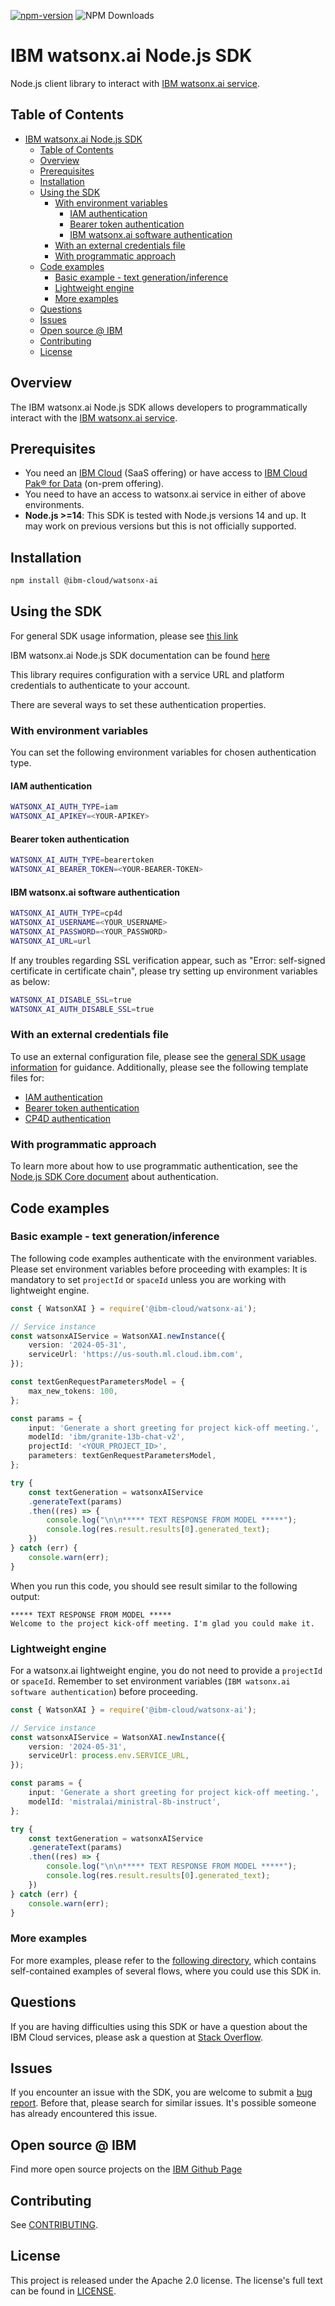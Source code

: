[![npm-version](https://img.shields.io/npm/v/@ibm-cloud/watsonx-ai.svg)](https://www.npmjs.com/package/@ibm-cloud/watsonx-ai)
![NPM Downloads](https://img.shields.io/npm/dw/%40ibm-cloud%2Fwatsonx-ai)

# IBM watsonx.ai Node.js SDK
Node.js client library to interact with [IBM watsonx.ai service](https://dataplatform.cloud.ibm.com/docs/content/wsj/getting-started/overview-wx.html?context=wx).


## Table of Contents

<!--
  The TOC below is generated using the `markdown-toc` node package.

      https://github.com/jonschlinkert/markdown-toc

  You should regenerate the TOC after making changes to this file.

      npx markdown-toc -i README.md
  -->

<!-- toc -->

- [IBM watsonx.ai Node.js SDK](#ibm-watsonxai-nodejs-sdk)
  - [Table of Contents](#table-of-contents)
  - [Overview](#overview)
  - [Prerequisites](#prerequisites)
  - [Installation](#installation)
  - [Using the SDK](#using-the-sdk)
    - [With environment variables](#with-environment-variables)
      - [IAM authentication](#iam-authentication)
      - [Bearer token authentication](#bearer-token-authentication)
      - [IBM watsonx.ai software authentication](#ibm-watsonxai-software-authentication)
    - [With an external credentials file](#with-an-external-credentials-file)
    - [With programmatic approach](#with-programmatic-approach)
  - [Code examples](#code-examples)
    - [Basic example - text generation/inference](#basic-example---text-generationinference)
    - [Lightweight engine](#lightweight-engine)
    - [More examples](#more-examples)
  - [Questions](#questions)
  - [Issues](#issues)
  - [Open source @ IBM](#open-source--ibm)
  - [Contributing](#contributing)
  - [License](#license)

<!-- tocstop -->

<!-- --------------------------------------------------------------- -->
## Overview

The IBM watsonx.ai Node.js SDK allows developers to programmatically interact with the [IBM watsonx.ai service](https://dataplatform.cloud.ibm.com/docs/content/wsj/getting-started/overview-wx.html?context=wx).

## Prerequisites
* You need an [IBM Cloud][ibm-cloud-onboarding] (SaaS offering) or have access to [IBM Cloud Pak® for Data][ibm-cpd-onboarding] (on-prem offering).
* You need to have an access to watsonx.ai service in either of above environments.
* **Node.js >=14**: This SDK is tested with Node.js versions 14 and up. It may work on previous versions but this is not officially supported.

[ibm-cloud-onboarding]: http://cloud.ibm.com/registration
[ibm-cpd-onboarding]: https://www.ibm.com/products/cloud-pak-for-data

## Installation
```sh
npm install @ibm-cloud/watsonx-ai
```

## Using the SDK
For general SDK usage information, please see
[this link](https://github.com/IBM/ibm-cloud-sdk-common/blob/main/README.md)

IBM watsonx.ai Node.js SDK documentation can be found [here](https://ibm.github.io/watsonx-ai-node-sdk/)

This library requires configuration with a service URL and platform credentials to authenticate to your account.

There are several ways to set these authentication properties.

### With environment variables

You can set the following environment variables for chosen authentication type.

#### IAM authentication

```sh
WATSONX_AI_AUTH_TYPE=iam
WATSONX_AI_APIKEY=<YOUR-APIKEY>
```

#### Bearer token authentication

```sh
WATSONX_AI_AUTH_TYPE=bearertoken
WATSONX_AI_BEARER_TOKEN=<YOUR-BEARER-TOKEN>
```

#### IBM watsonx.ai software authentication

```sh
WATSONX_AI_AUTH_TYPE=cp4d
WATSONX_AI_USERNAME=<YOUR_USERNAME>
WATSONX_AI_PASSWORD=<YOUR_PASSWORD>
WATSONX_AI_URL=url
```
If any troubles regarding SSL verification appear, such as "Error: self-signed certificate in certificate chain", please try setting up environment variables as below:
```sh
WATSONX_AI_DISABLE_SSL=true
WATSONX_AI_AUTH_DISABLE_SSL=true
```



### With an external credentials file
To use an external configuration file, please see the [general SDK usage information](https://github.com/IBM/ibm-cloud-sdk-common#using-external-configuration) for guidance. Additionally, please see the following template files for:
- [IAM authentication](https://github.com/IBM/watsonx-ai-node-sdk/blob/main/examples/auth/watsonx_ai_ml_vml_v1_iam.env.template)
- [Bearer token authentication](https://github.com/IBM/watsonx-ai-node-sdk/blob/main/examples/auth/watsonx_ai_ml_vml_v1_bearer.env.template)
- [CP4D authentication](https://github.com/IBM/watsonx-ai-node-sdk/blob/main/examples/auth/watsonx_ai_ml_vml_v1_cp4d.env.template)

### With programmatic approach
To learn more about how to use programmatic authentication, see the [Node.js SDK Core document](https://github.com/IBM/node-sdk-core/blob/main/Authentication.md) about authentication.

## Code examples

### Basic example - text generation/inference
The following code examples authenticate with the environment variables.
Please set environment variables before proceeding with examples:
It is mandatory to set `projectId` or `spaceId` unless you are working with lightweight engine.
```ts
const { WatsonXAI } = require('@ibm-cloud/watsonx-ai');

// Service instance
const watsonxAIService = WatsonXAI.newInstance({
    version: '2024-05-31',
    serviceUrl: 'https://us-south.ml.cloud.ibm.com',
});

const textGenRequestParametersModel = {
    max_new_tokens: 100,
};

const params = {
    input: 'Generate a short greeting for project kick-off meeting.',
    modelId: 'ibm/granite-13b-chat-v2',
    projectId: '<YOUR_PROJECT_ID>',
    parameters: textGenRequestParametersModel,
};

try {
    const textGeneration = watsonxAIService
    .generateText(params)
    .then((res) => {
        console.log("\n\n***** TEXT RESPONSE FROM MODEL *****");
        console.log(res.result.results[0].generated_text);
    })
} catch (err) {
    console.warn(err);
}
```

When you run this code, you should see result similar to the following output:
```text
***** TEXT RESPONSE FROM MODEL *****
Welcome to the project kick-off meeting. I'm glad you could make it.
```

### Lightweight engine
For a watsonx.ai lightweight engine, you do not need to provide a `projectId` or `spaceId`. Remember to set environment variables (`IBM watsonx.ai software authentication`) before proceeding.

```ts
const { WatsonXAI } = require('@ibm-cloud/watsonx-ai');

// Service instance
const watsonxAIService = WatsonXAI.newInstance({
    version: '2024-05-31',
    serviceUrl: process.env.SERVICE_URL,
});

const params = {
    input: 'Generate a short greeting for project kick-off meeting.',
    modelId: 'mistralai/ministral-8b-instruct',
};

try {
    const textGeneration = watsonxAIService
    .generateText(params)
    .then((res) => {
        console.log("\n\n***** TEXT RESPONSE FROM MODEL *****");
        console.log(res.result.results[0].generated_text);
    })
} catch (err) {
    console.warn(err);
}
```

### More examples
For more examples, please refer to the [following directory](https://github.com/IBM/watsonx-ai-node-sdk/tree/main/examples/), which contains self-contained examples of several flows, where you could use this SDK in.

## Questions

If you are having difficulties using this SDK or have a question about the IBM Cloud services,
please ask a question at
[Stack Overflow](http://stackoverflow.com/questions/ask?tags=ibm-cloud).

## Issues
If you encounter an issue with the SDK, you are welcome to submit
a [bug report](https://github.com/IBM/watsonx-ai-node-sdk/issues).
Before that, please search for similar issues. It's possible someone has already encountered this issue.

## Open source @ IBM
Find more open source projects on the [IBM Github Page](http://ibm.github.io/)

## Contributing
See [CONTRIBUTING](CONTRIBUTING.md).

## License

This project is released under the Apache 2.0 license.
The license's full text can be found in
[LICENSE](LICENSE).
